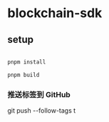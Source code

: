 # blockchain-sdk

## setup

```bash

pnpm install

pnpm build

```

### 推送标签到 GitHub

git push --follow-tags
t
